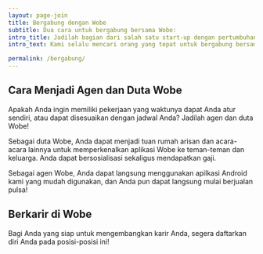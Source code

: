 ```yaml
---
layout: page-join
title: Bergabung dengan Wobe
subtitle: Dua cara untuk bergabung bersama Wobe:
intro_title: Jadilah bagian dari salah satu start-up dengan pertumbuhan tercepat di Indonesia!
intro_text: Kami selalu mencari orang yang tepat untuk bergabung bersama kami. Anda dapat bergabung sebagai agen, Duta Wobe, ataupun sebagai karyawan.  Apapun posisinya, petualangan bersama kami pasti seru dan Anda pasti bisa belajar banyak sekali bersama kami!

permalink: /bergabung/
---
```


## Cara Menjadi Agen dan Duta Wobe
Apakah Anda ingin memiliki pekerjaan yang waktunya dapat Anda atur sendiri, atau dapat disesuaikan dengan jadwal Anda? Jadilah agen dan duta Wobe!

Sebagai duta Wobe, Anda dapat menjadi tuan rumah arisan dan acara-acara lainnya untuk memperkenalkan aplikasi Wobe ke teman-teman dan keluarga. Anda dapat bersosialisasi sekaligus mendapatkan gaji.

Sebagai agen Wobe, Anda dapat langsung menggunakan apilkasi Android kami yang mudah digunakan, dan Anda pun dapat langsung mulai berjualan pulsa!

## Berkarir di Wobe
Bagi Anda yang siap untuk mengembangkan karir Anda, segera daftarkan diri Anda pada posisi-posisi ini!
